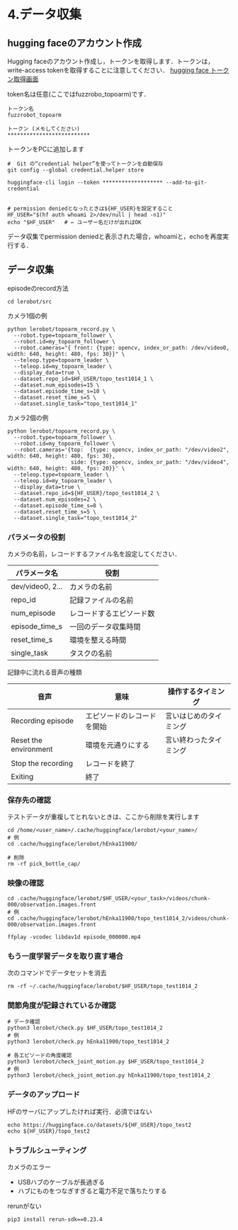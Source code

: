 # 4.データ収集

## hugging faceのアカウント作成

Hugging faceのアカウント作成し，トークンを取得します．トークンは，write-access tokenを取得することに注意してください．
[hugging face トークン取得画面](https://huggingface.co/settings/tokens)


token名は任意(ここではfuzzrobo_topoarm)です．

```
トークン名
fuzzrobot_topoarm

トークン (メモしてください)
**************************
```

トークンをPCに追加します

```
#  Git の“credential helper”を使ってトークンを自動保存
git config --global credential.helper store

huggingface-cli login --token ******************* --add-to-git-credential


# permission deniedとなったときは${HF_USER}を設定すること
HF_USER="$(hf auth whoami 2>/dev/null | head -n1)"
echo "$HF_USER"   # ← ユーザー名だけが出ればOK
```

データ収集でpermission deniedと表示された場合，whoamiと，echoを再度実行する．

## データ収集

episodeのrecord方法


```
cd lerobot/src
```

カメラ1個の例

```
python lerobot/topoarm_record.py \
  --robot.type=topoarm_follower \
  --robot.id=my_topoarm_follower \
  --robot.cameras="{ front: {type: opencv, index_or_path: /dev/video0, width: 640, height: 480, fps: 30}}" \
  --teleop.type=topoarm_leader \
  --teleop.id=my_topoarm_leader \
  --display_data=true \
  --dataset.repo_id=$HF_USER/topo_test1014_1 \
  --dataset.num_episodes=15 \
  --dataset.episode_time_s=10 \
  --dataset.reset_time_s=5 \
  --dataset.single_task="topo_test1014_1"
```

カメラ2個の例

```
python lerobot/topoarm_record.py \
  --robot.type=topoarm_follower \
  --robot.id=my_topoarm_follower \
  --robot.cameras='{top:  {type: opencv, index_or_path: "/dev/video2", width: 640, height: 480, fps: 30},
                    side: {type: opencv, index_or_path: "/dev/video4", width: 640, height: 480, fps: 20}}' \
  --teleop.type=topoarm_leader \
  --teleop.id=my_topoarm_leader \
  --display_data=true \
  --dataset.repo_id=${HF_USER}/topo_test1014_2 \
  --dataset.num_episodes=2 \
  --dataset.episode_time_s=8 \
  --dataset.reset_time_s=5 \
  --dataset.single_task="topo_test1014_2"
```




### パラメータの役割

カメラの名前，レコードするファイル名を設定してください．

| パラメータ名 | 役割 |
| --- | --- |
| dev/video0, 2... | カメラの名前 |
| repo_id | 記録ファイルの名前 |
| num_episode | レコードするエピソード数 |
| episode_time_s | 一回のデータ収集時間 |
| reset_time_s | 環境を整える時間 |
| single_task | タスクの名前 |

記録中に流れる音声の種類

| 音声 | 意味 | 操作するタイミング |
| --- | --- | --- |
| Recording episode | エピソードのレコードを開始 | 言いはじめのタイミング |
| Reset the environment | 環境を元通りにする | 言い終わったタイミング |
| Stop the recording | レコードを終了 |  |
| Exiting | 終了 |  |


### 保存先の確認

テストデータが重複してとれないときは、ここから削除を実行します
    
```
cd /home/<user_name>/.cache/huggingface/lerobot/<your_name>/
# 例
cd .cache/huggingface/lerobot/hEnka11900/

# 削除
rm -rf pick_bottle_cap/
```

### 映像の確認

```
cd .cache/huggingface/lerobot/$HF_USER/<your_task>/videos/chunk-000/observation.images.front
# 例
cd .cache/huggingface/lerobot/hEnka11900/topo_test1014_2/videos/chunk-000/observation.images.front

ffplay -vcodec libdav1d episode_000000.mp4
```
</details>


### もう一度学習データを取り直す場合
次のコマンドでデータセットを消去
```
rm -rf ~/.cache/huggingface/lerobot/$HF_USER/topo_test1014_2
```




### 関節角度が記録されているか確認
```
# データ確認
python3 lerobot/check.py $HF_USER/topo_test1014_2
# 例
python3 lerobot/check.py hEnka11900/topo_test1014_2

# 各エピソードの角度確認
python3 lerobot/check_joint_motion.py $HF_USER/topo_test1014_2
# 例
python3 lerobot/check_joint_motion.py hEnka11900/topo_test1014_2
```  
    

### データのアップロード
HFのサーバにアップしたければ実行．必須ではない

```
echo https://huggingface.co/datasets/${HF_USER}/topo_test2
echo ${HF_USER}/topo_test2
```



### トラブルシューティング

カメラのエラー
- USBハブのケーブルが長過ぎる
- ハブにものをつなぎすぎると電力不足で落ちたりする

rerunがない
```
pip3 install rerun-sdk==0.23.4
```
